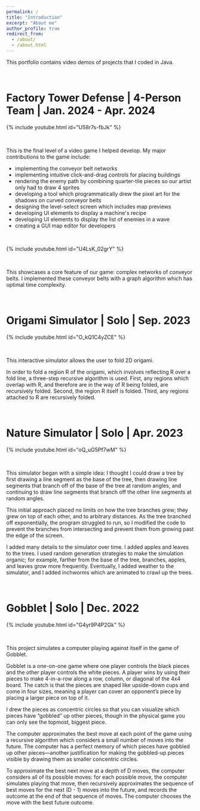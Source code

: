 ```yaml
---
permalink: /
title: "Introduction"
excerpt: "About me"
author_profile: true
redirect_from: 
  - /about/
  - /about.html
---
```


This portfolio contains video demos of projects that I coded in Java.

&nbsp;

Factory Tower Defense | 4-Person Team | Jan. 2024 - Apr. 2024
======
{% include youtube.html id="U58r7s-fbJk" %}

&nbsp;

This is the final level of a video game I helped develop. My major contributions to the game include:
* implementing the conveyor belt networks
* implementing intuitive click-and-drag controls for placing buildings
* rendering the enemy path by combining quarter-tile pieces so our artist only had to draw 4 sprites
* developing a tool which programmatically drew the pixel art for the shadows on curved conveyor belts
* designing the level-select screen which includes map previews
* developing UI elements to display a machine's recipe
* developing UI elements to display the list of enemies in a wave
* creating a GUI map editor for developers

&nbsp;

{% include youtube.html id="U4LsK_02grY" %}

&nbsp;

This showcases a core feature of our game: complex networks of conveyor belts. I implemented these conveyor belts with a graph algorithm which has optimal time complexity.

&nbsp;

Origami Simulator | Solo | Sep. 2023
======
{% include youtube.html id="O_kQ1C4yZCE" %}

&nbsp;

This interactive simulator allows the user to fold 2D origami.

In order to fold a region R of the origami, which involves reflecting R over a fold line, a three-step recursive algorithm is used. First, any regions which overlap with R, and therefore are in the way of R being folded, are recursively folded. Second, the region R itself is folded. Third, any regions attached to R are recursively folded.

&nbsp;

Nature Simulator | Solo | Apr. 2023
======
{% include youtube.html id="oQ_uG5Pf7wM" %}

&nbsp;

This simulator began with a simple idea: I thought I could draw a tree by first drawing a line segment as the base of the tree, then drawing line segments that branch off of the base of the tree at random angles, and continuing to draw line segments that branch off the other line segments at random angles.

This initial approach placed no limits on how the tree branches grew; they grew on top of each other, and to arbitrary distances. As the tree branched off exponentially, the program struggled to run, so I modified the code to prevent the branches from intersecting and prevent them from growing past the edge of the screen.

I added many details to the simulator over time. I added apples and leaves to the trees. I used random generation strategies to make the simulation organic; for example, farther from the base of the tree, branches, apples, and leaves grow more frequently. Eventually, I added weather to the simulator, and I added inchworms which are animated to crawl up the trees.

&nbsp;

Gobblet | Solo | Dec. 2022
======
{% include youtube.html id="G4yr9P4P2Gk" %}

&nbsp;

This project simulates a computer playing against itself in the game of Gobblet.

Gobblet is a one-on-one game where one player controls the black pieces and the other player controls the white pieces. A player wins by using their pieces to make 4-in-a-row along a row, column, or diagonal of the 4x4 board. The catch is that the pieces are shaped like upside-down cups and come in four sizes, meaning a player can cover an opponent’s piece by placing a larger piece on top of it.

I drew the pieces as concentric circles so that you can visualize which pieces have “gobbled” up other pieces, though in the physical game you can only see the topmost, biggest piece.

The computer approximates the best move at each point of the game using a recursive algorithm which considers a small number of moves into the future. The computer has a perfect memory of which pieces have gobbled up other pieces—another justification for making the gobbled-up pieces visible by drawing them as smaller concentric circles.

To approximate the best next move at a depth of D moves, the computer considers all of its possible moves: for each possible move, the computer simulates playing that move, then recursively approximates the sequence of best moves for the next (D - 1) moves into the future, and records the outcome at the end of that sequence of moves. The computer chooses the move with the best future outcome.
